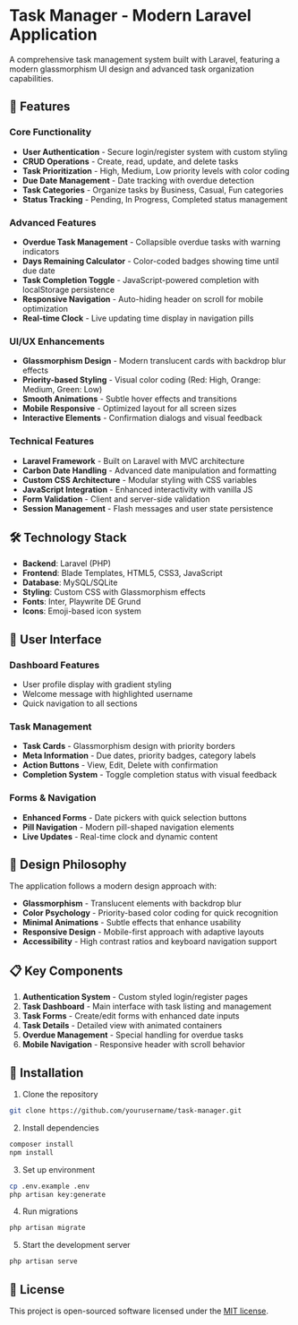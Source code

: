 # Task Manager - Modern Laravel Application

A comprehensive task management system built with Laravel, featuring a modern glassmorphism UI design and advanced task organization capabilities.

## 🚀 Features

### Core Functionality
- **User Authentication** - Secure login/register system with custom styling
- **CRUD Operations** - Create, read, update, and delete tasks
- **Task Prioritization** - High, Medium, Low priority levels with color coding
- **Due Date Management** - Date tracking with overdue detection
- **Task Categories** - Organize tasks by Business, Casual, Fun categories
- **Status Tracking** - Pending, In Progress, Completed status management

### Advanced Features
- **Overdue Task Management** - Collapsible overdue tasks with warning indicators
- **Days Remaining Calculator** - Color-coded badges showing time until due date
- **Task Completion Toggle** - JavaScript-powered completion with localStorage persistence
- **Responsive Navigation** - Auto-hiding header on scroll for mobile optimization
- **Real-time Clock** - Live updating time display in navigation pills

### UI/UX Enhancements
- **Glassmorphism Design** - Modern translucent cards with backdrop blur effects
- **Priority-based Styling** - Visual color coding (Red: High, Orange: Medium, Green: Low)
- **Smooth Animations** - Subtle hover effects and transitions
- **Mobile Responsive** - Optimized layout for all screen sizes
- **Interactive Elements** - Confirmation dialogs and visual feedback

### Technical Features
- **Laravel Framework** - Built on Laravel with MVC architecture
- **Carbon Date Handling** - Advanced date manipulation and formatting
- **Custom CSS Architecture** - Modular styling with CSS variables
- **JavaScript Integration** - Enhanced interactivity with vanilla JS
- **Form Validation** - Client and server-side validation
- **Session Management** - Flash messages and user state persistence

## 🛠️ Technology Stack

- **Backend**: Laravel (PHP)
- **Frontend**: Blade Templates, HTML5, CSS3, JavaScript
- **Database**: MySQL/SQLite
- **Styling**: Custom CSS with Glassmorphism effects
- **Fonts**: Inter, Playwrite DE Grund
- **Icons**: Emoji-based icon system

## 📱 User Interface

### Dashboard Features
- User profile display with gradient styling
- Welcome message with highlighted username
- Quick navigation to all sections

### Task Management
- **Task Cards** - Glassmorphism design with priority borders
- **Meta Information** - Due dates, priority badges, category labels
- **Action Buttons** - View, Edit, Delete with confirmation
- **Completion System** - Toggle completion status with visual feedback

### Forms & Navigation
- **Enhanced Forms** - Date pickers with quick selection buttons
- **Pill Navigation** - Modern pill-shaped navigation elements
- **Live Updates** - Real-time clock and dynamic content

## 🎨 Design Philosophy

The application follows a modern design approach with:
- **Glassmorphism** - Translucent elements with backdrop blur
- **Color Psychology** - Priority-based color coding for quick recognition
- **Minimal Animations** - Subtle effects that enhance usability
- **Responsive Design** - Mobile-first approach with adaptive layouts
- **Accessibility** - High contrast ratios and keyboard navigation support

## 📋 Key Components

1. **Authentication System** - Custom styled login/register pages
2. **Task Dashboard** - Main interface with task listing and management
3. **Task Forms** - Create/edit forms with enhanced date inputs
4. **Task Details** - Detailed view with animated containers
5. **Overdue Management** - Special handling for overdue tasks
6. **Mobile Navigation** - Responsive header with scroll behavior

## 🚀 Installation

1. Clone the repository
```bash
git clone https://github.com/yourusername/task-manager.git
```

2. Install dependencies
```bash
composer install
npm install
```

3. Set up environment
```bash
cp .env.example .env
php artisan key:generate
```

4. Run migrations
```bash
php artisan migrate
```

5. Start the development server
```bash
php artisan serve
```

## 📄 License

This project is open-sourced software licensed under the [MIT license](https://opensource.org/licenses/MIT).

